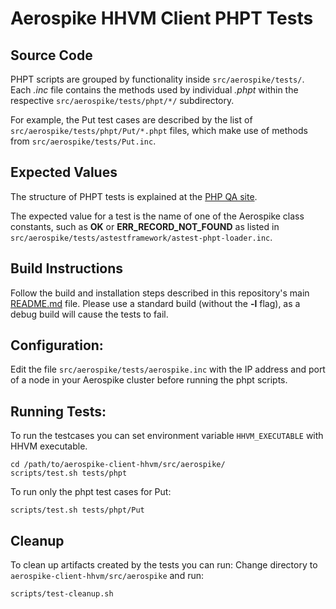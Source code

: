 # Aerospike HHVM Client PHPT Tests

## Source Code

PHPT scripts are grouped by functionality inside `src/aerospike/tests/`.
Each *.inc* file contains the methods used by individual *.phpt* within
the respective `src/aerospike/tests/phpt/*/` subdirectory.

For example, the Put test cases are described by the list of
`src/aerospike/tests/phpt/Put/*.phpt` files, which make use of methods from `src/aerospike/tests/Put.inc`.

## Expected Values
The structure of PHPT tests is explained at the [PHP QA site](http://qa.php.net/write-test.php#writing-phpt).

The expected value for a test is the name of one of the Aerospike class
constants, such as **OK** or **ERR_RECORD_NOT_FOUND** as listed in
`src/aerospike/tests/astestframework/astest-phpt-loader.inc`.

## Build Instructions

Follow the build and installation steps described in this repository's main
[README.md](../../../README.md) file.  Please use a standard build
(without the **-l** flag), as a debug build will cause the tests to fail.

## Configuration:

Edit the file `src/aerospike/tests/aerospike.inc` with the IP address and port
of a node in your Aerospike cluster before running the phpt scripts.

## Running Tests:

To run the testcases you can set environment variable `HHVM_EXECUTABLE` with HHVM executable.

    cd /path/to/aerospike-client-hhvm/src/aerospike/
    scripts/test.sh tests/phpt

To run only the phpt test cases for Put:

    scripts/test.sh tests/phpt/Put

## Cleanup

To clean up artifacts created by the tests you can run:
    Change directory to `aerospike-client-hhvm/src/aerospike` and run:

    scripts/test-cleanup.sh

